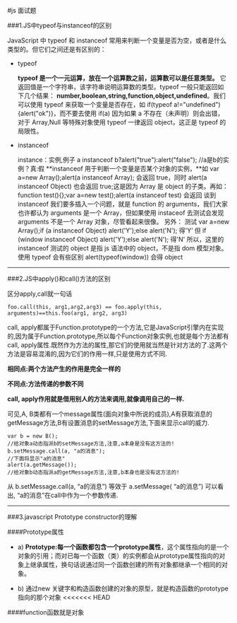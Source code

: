 #js 面试题

###1.JS中typeof与instanceof的区别

JavaScript 中 typeof 和 instanceof 常用来判断一个变量是否为空，或者是什么类型的。但它们之间还是有区别的：

*  typeof

	**typeof 是一个一元运算，放在一个运算数之前，运算数可以是任意类型。**
	它返回值是一个字符串，该字符串说明运算数的类型。typeof 一般只能返回如下几个结果：
	**number,boolean,string,function,object,undefined**。我们可以使用 typeof 来获取一个变量是否存在，如 if(typeof a!="undefined"){alert("ok")}，而不要去使用 if(a) 因为如果 a 不存在（未声明）则会出错，对于 Array,Null 等特殊对象使用 typeof 一律返回 object，这正是 typeof 的局限性。

*	instanceof

	instance：实例,例子
	a instanceof b?alert("true"):alert("false"); //a是b的实例？真:假
	**instanceof 用于判断一个变量是否某个对象的实例，**如 var a=new Array();alert(a instanceof Array); 会返回 true，同时 alert(a instanceof Object) 也会返回 true;这是因为 Array 是 object 的子类。再如：function test(){};var a=new test();alert(a instanceof test) 会返回
	谈到 instanceof 我们要多插入一个问题，就是 function 的 arguments，我们大家也许都认为 arguments 是一个 Array，但如果使用 instaceof 去测试会发现 arguments 不是一个 Array 对象，尽管看起来很像。
	另外：
	测试 var a=new Array();if (a instanceof Object) alert('Y');else alert('N');
	得'Y’
	但 if (window instanceof Object) alert('Y');else alert('N');
	得'N'
	所以，这里的 instanceof 测试的 object 是指 js 语法中的 object，不是指 dom 模型对象。
	使用 typeof 会有些区别
	alert(typeof(window)) 会得 object

--------------------------------------------------------------------------------------------------------

###2.JS中apply()和call()方法的区别

区分apply,call就一句话

	foo.call(this, arg1,arg2,arg3) == foo.apply(this, arguments)==this.foo(arg1, arg2, arg3)
call, apply都属于Function.prototype的一个方法,它是JavaScript引擎内在实现的,因为属于Function.prototype,所以每个Function对象实例,也就是每个方法都有call, apply属性.既然作为方法的属性,那它们的使用就当然是针对方法的了.这两个方法是容易混淆的,因为它们的作用一样,只是使用方式不同.

**相同点:两个方法产生的作用是完全一样的**

**不同点:方法传递的参数不同**

**call, apply作用就是借用别人的方法来调用,就像调用自己的一样.**

可见,A, B类都有一个message属性(面向对象中所说的成员),A有获取消息的getMessage方法,B有设置消息的setMessage方法,下面来显示call的威力.

	var b = new B();
	//给对象a动态指派b的setMessage方法,注意,a本身是没有这方法的!
	b.setMessage.call(a, "a的消息");
	//下面将显示"a的消息"
	alert(a.getMessage());
	//给对象b动态指派a的getMessage方法,注意,b本身也是没有这方法的!

从 b.setMessage.call(a, “a的消息”) 等效于 a.setMessage( “a的消息”) 可以看出, “a的消息”在call中作为一个参数传递.

-----

###3.javascript Prototype constructor的理解

####Prototype属性

*	a) **Prototype:每一个函数都包含一个prototype属性**，这个属性指向的是一个对象的引用；而对已每一个函数（类）的实例都会从prototype属性指向的对象上继承属性，换句话说通过同一个函数创建的所有对象都继承一个相同的对象。

*	b) 通过new 关键字和构造函数创建的对象的原型，就是构造函数的prototype指向的那个对象
<<<<<<< HEAD

####function函数就是对象
